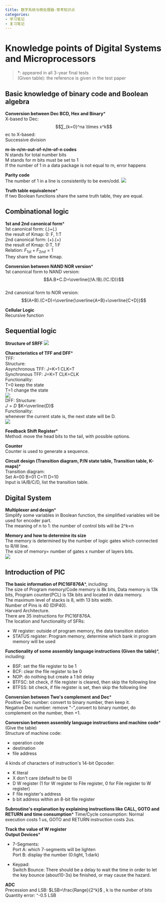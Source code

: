 ```yaml
---
title: 数字系统与微处理器-常考知识点
categories: 
- 学习笔记
- 复习笔记
---
```

# Knowledge points of Digital Systems and Microprocessors
> *: appeared in all 3-year final tests  
 (Given table): the reference is given in the test paper
## Basic knowledge of binary code and Boolean algebra
**Conversion between Dec  BCD, Hex and Binary***  
X-based to Dec:  
$$∑_{k=0}^na \times x^k$$ 
ec to X-based:  
Successive division  
	
**m-in-n/m-out-of-n/m-of-n codes**  
N stands for total number bits  
M stands for m bits must be set to 1  
If the number of  1 in a data package is not equal to m, error happens  
	
**Parity code**  
The number of 1 in a line is consistently to be even/odd.
![](https://raw.githubusercontent.com/l61012345/Pic/master/img/20201225125946.png)	
	
**Truth table equivalence***  
If two Boolean functions share the same truth table, they are equal.  

## Combinational logic
**1st and 2nd canonical form***  
1st canonical form: (.)+(.)  
the result of Kmap: 0: F, 1:T  
2nd canonical form: (+).(+)  
the result of Kmap: 0:T, 1:F  
Relation:   $F_{1st}+F_{2nd}=1$   
They share the same Kmap.  
	
**Conversion between NAND NOR version***  
1st canonical form to NAND version:   
$$A.B+C.D=\overline{(!A.!B).(!C.!D)}$$   
2nd canonical form to NOR version:   
$$(A+B).(C+D)=\overline{\overline{A+B}+\overline{C+D}}$$

**Cellular Logic**  
Recursive function   

## Sequential logic
**Structure of SRFF**
![](https://raw.githubusercontent.com/l61012345/Pic/master/img/20201225130211.png)	
	
**Characteristics of TFF and DFF***  
TFF:  
Structure:       
Asynchronous TFF:  J=K=1 CLK=T  
Synchronous TFF:    J=K=T CLK=CLK  
Functionality:  
T=0 keep the state  
T=1 change the state  
![](https://raw.githubusercontent.com/l61012345/Pic/master/img/20201225130730.png)					
DFF:
Structure:        
$J=D$ $K=\overline{D}$  
Functionality:   
whenever the current state is, the next state will be D.  
![](https://raw.githubusercontent.com/l61012345/Pic/master/img/20201225130846.png)					
	
**Feedback Shift Register***  
Method: move the head bits to the tail, with possible options.   
	
**Counter**  
Counter is used to generate a sequence.  
	
**Circuit design (Transition diagram, P/N state table, Transition table, K-maps)***  
Transition diagram:  
Set A=00 B=01 C=11 D=10  
Input is IA/B/C/D, list the transition table.  
	
## Digital System
**Multiplexer and design***  
Simplify some variables in Boolean function, the simplified variables will be used for encoder part.   
The meaning of n to 1: the number of control bits will be 2^k=n  
	
**Memory and how to determine its size**  
The memory is determined by the number of logic gates which connected to R/W line.  
The size of memory= number of gates x number of layers bits.  
![](https://raw.githubusercontent.com/l61012345/Pic/master/img/20201225131054.png)
	
	
## Introduction of PIC
**The basic information of PIC16F876A***, including:   
The size of Program memory/Code memory is 8k bits, Data memory is 13k bits, Program counter(PCL) is 13k bits and located in data memory.  
The maximum level of stacks is 8, with 13 bits width.   
Number of Pins is 40 (DIP40).  
Harvard Architecture.  
There are 35 instructions for PIC16F876A.  
The location and functionality of SFRs:  
- W register: outside of program memory, the data transition station  
- STATUS register: Program memory, determine which bank in program memory will be used  
		
**Functionality of some assembly language instructions (Given the table)***, including:  
- BSF: set the file register to be 1  
- BCF: clear the file register to be 0  
- NOP: do nothing but create a 1 bit delay  
- BTFSC: bit check, if file register is cleared, then skip the following line  
- BTFSS: bit check, if file register is set, then skip the following line  
		
**Conversion between Two's complement and  Dec***  
Positive Dec number: convert to binary number, then keep it.  
Negative Dec number: remove "-",convert to binary number, do complement on the number, then +1.  
	
**Conversion between assembly language instructions and machine code*** (Give the table)  
Structure of machine code:   
- operation code     
- destination     
- file address  

4 kinds of characters of instruction's 14-bit Opcoder:  
- K literal 
- X don't care (default to be 0)
- D W register (1 for W register to File register, 0 for File register to W register)
- F  file register's address
- b  bit address within an 8-bit file register
	
**Subroutine's explanation by explaining instructions like CALL, GOTO and RETURN and time consumption*** 
Time/Cycle consumption: Normal execution costs 1 us, GOTO and RETURN instruction costs 2us.  
	
**Track the value of W register**  
**Output Devices***  
- 7-Segments:  
  Port A: which 7-segments will be lighten   
  Port B: display the number (0:light, 1:dark)  
			
- Keypad:  
  Switch Bounce: There should be a delay to wait the time in order to let the key bounce (about10-3s) be finished, or may cause the hazard.  
	 
	    
**ADC**  
Precession and LSB:  $LSB=\frac{Range}{2^k}$ , k is the number of bits  
Quantity error: ⁺-0.5 LSB
	

	
	 
		
		
		 
